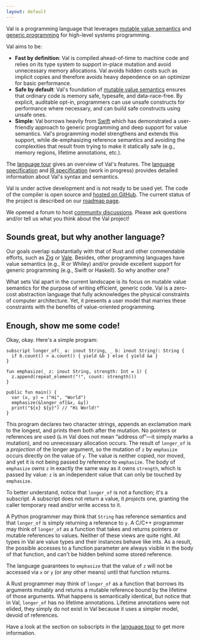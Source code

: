 ```yaml
---
layout: default
---
```


Val is a programming language that leverages [mutable value semantics](http://www.jot.fm/issues/issue_2022_02/article2.pdf) and [generic programming](https://www.fm2gp.com) for high-level systems programming.

Val aims to be:
- **Fast by definition**: Val is compiled ahead-of-time to machine code and relies on its type system to support in-place mutation and avoid unnecessary memory allocations. Val avoids hidden costs such as implicit copies and therefore avoids heavy dependence on an optimizer for basic performance.
- **Safe by default**: Val's foundation of [mutable value semantics](http://www.jot.fm/issues/issue_2022_02/article2.pdf) ensures that ordinary code is memory safe, typesafe, and data-race-free. By explicit, auditable opt-in, programmers can use unsafe constructs for performance where necessary, and can build safe constructs using unsafe ones.
- **Simple**: Val borrows heavily from [Swift](https://swift.org) which has demonstrated a user-friendly approach to generic programming and deep support for value semantics. Val's programming model strengthens and extends this support, while de-emphasizing reference semantics and avoiding the complexities that result from trying to make it statically safe (e.g., memory regions, lifetime annotations, etc.).

The [language tour](https://tour.val-lang.dev) gives an overview of Val's features.
The [language specification](https://github.com/val-lang/specification/blob/main/spec.md) and [IR specification](https://val-4.gitbook.io/val-ir/) (work in progress) provides detailed information about Val's syntax and semantics.

Val is under active development and is not ready to be used yet.
The code of the compiler is open source and [hosted on GitHub](https://github.com/val-lang/val).
The current status of the project is described on our [roadmap page](./pages/implementation-status.html).

We opened a forum to host [community discussions](https://github.com/val-lang/val-lang.github.io/discussions).
Please ask questions and/or tell us what you think about the Val project!

## Sounds great, but why another language?

Our goals overlap substantially with that of Rust and other commendable efforts, such as [Zig](https://ziglang.org) or [Vale](https://vale.dev).
Besides, other programming languages have value semantics (e.g., R or Whiley) and/or provide excellent support for generic programming (e.g., Swift or Haskell).
So why another one?

What sets Val apart in the current landscape is its focus on mutable value semantics for the purpose of writing efficient, generic code.
Val is a zero-cost abstraction language that fully acknowledges the physical constraints of computer architecture.
Yet, it presents a user model that marries these constraints with the benefits of value-oriented programming.

## Enough, show me some code!

Okay, okay.
Here's a simple program:

```val
subscript longer_of(_ a: inout String, _ b: inout String): String {
  if b.count() > a.count() { yield &b } else { yield &a }
}

fun emphasize(_ z: inout String, strength: Int = 1) {
  z.append(repeat_element("!", count: strength)))
}

public fun main() {
  var (x, y) = ("Hi", "World")
  emphasize(&longer_of[&x, &y])
  print("${x} ${y}") // "Hi World!"
}
```

This program declares two character strings, appends an exclamation mark to the longest, and prints them both after the mutation.
No pointers or references are used (`&` in Val does not mean “address of”—it simply marks a mutation), and no unnecessary allocation occurs.
The result of `longer_of` is a *projection* of the longer argument, so the mutation of `z` by `emphasize` occurs directly on the value of `y`.  The value is neither copied, nor moved, and yet it is not being passed by reference to `emphasize`.  The body of `emphasize` *owns* `z` in exactly the same way as it owns `strength`, which is passed by value: `z` is an independent value that can only be touched by `emphasize`.

To better understand, notice that `longer_of` is not a function; it's a subscript.
A subscript does not return a value, it *projects* one, granting the caller temporary read and/or write access to it.

A Python programmer may think that `String` has reference semantics and that `longer_of` is simply returning a reference to `y`.
A C/C++ programmer may think of `longer_of` as a function that takes and returns pointers or mutable references to values.
Neither of these views are quite right.
All types in Val are value types and their instances behave like ints. 
As a result, the possible accesses to a function parameter are always visible in the body of that function, and can't be hidden behind some stored reference.

The language guarantees to `emphasize` that the value of `z` will not be accessed via `x` or `y` (or any other means) until that function returns.

A Rust programmer may think of `longer_of` as a function that borrows its arguments mutably and returns a mutable reference bound by the lifetime of those arguments.
What happens is semantically identical, but notice that in Val, `longer_of` has no lifetime annotations.
Lifetime annotations were not elided, they simply do not exist in Val because it uses a simpler model, devoid of references.

Have a look at the section on subscripts in the [language tour](https://tour.val-lang.dev/subscripts) to get more information.
